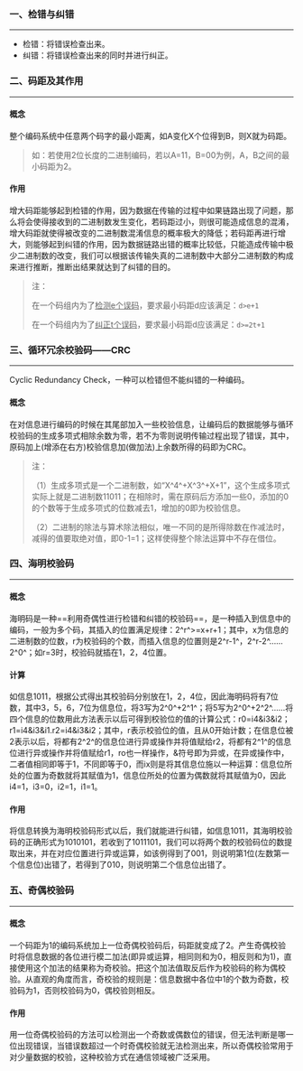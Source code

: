 ### 一、检错与纠错

---

- 检错：将错误检查出来。
- 纠错：将错误检查出来的同时并进行纠正。



### 二、码距及其作用

---

#### 概念

整个编码系统中任意两个码字的最小距离，如A变化X个位得到B，则X就为码距。

> 如：若使用2位长度的二进制编码，若以A=11，B=00为例，A，B之间的最小码距为2。

#### 作用

增大码距能够起到检错的作用，因为数据在传输的过程中如果链路出现了问题，那么将会使得接收到的二进制数发生变化，若码距过小，则很可能造成信息的混淆，增大码距就使得被改变的二进制数混淆信息的概率极大的降低；若码距再进行增大，则能够起到纠错的作用，因为数据链路出错的概率比较低，只能造成传输中极少二进制数的改变，我们可以根据该传输失真的二进制数中大部分二进制数的构成来进行推断，推断出结果就达到了纠错的目的。

>注：
>
>在一个码组内为了<u>检测e个误码</u>，要求最小码距d应该满足：`d>e+1`
>
>在一个码组内为了<u>纠正t个误码</u>，要求最小码距d应该满足：`d>=2t+1`



### 三、循环冗余校验码——CRC

---

Cyclic Redundancy Check，一种可以检错但不能纠错的一种编码。

#### 概念

在对信息进行编码的时候在其尾部加入一些校验信息，让编码后的数据能够与循环校验码的生成多项式相除余数为零，若不为零则说明传输过程出现了错误，其中，原码加上(增添在右方)校验信息加(做加法)上余数所得的码即为CRC。

>注：
>
>（1）生成多项式是一个二进制数，如“X^4^+X^3^+X+1”，这个生成多项式实际上就是二进制数11011；在相除时，需在原码后方添加一些0，添加的0的个数等于生成多项式的位数减去1，增加的0即为校验信息。
>
>（2）二进制的除法与算术除法相似，唯一不同的是所得除数在作减法时，减得的值要取绝对值，即0-1=1；这样使得整个除法运算中不存在借位。



### 四、海明校验码

---

#### 概念

海明码是一种==利用奇偶性进行检错和纠错的校验码==，是一种插入到信息中的编码，一般为多个码，其插入的位置满足规律：2^r^>=x+r+1；其中，x为信息的二进制数的位数，r为校验码的个数，而插入信息的位置则是2^r-1^，2^r-2^……2^0^；如r=3时，校验码就插在1，2，4位置。

#### 计算

如信息1011，根据公式得出其校验码分别放在1，2，4位，因此海明码将有7位数，其中3，5，6，7位为信息位，将3写为2^0^+2^1^；将5写为2^0^+2^2^……将四个信息的位数用此方法表示以后可得到校验位的值的计算公式：r0=i4&i3&i2；r1=i4&i3&i1.r2=i4&i3&i2；其中，r表示校验位的值，且从0开始计数；在信息位被2表示以后，将都有2^2^的信息位进行异或操作并将值赋给r2，将都有2^1^的信息位进行异或操作并将值赋给r1，ro也一样操作，&符号即为异或，在异或操作中，二者值相同即等于1，不同即等于0，而ix则是将其信息位施以一种运算：信息位所处的位置为奇数就将其赋值为1，信息位所处的位置为偶数就将其赋值为0，因此i4=1，i3=0，i2=1，i1=1。

#### 作用

将信息转换为海明校验码形式以后，我们就能进行纠错，如信息1011，其海明校验码的正确形式为1010101，若收到了1011101，我们可以将两个数的校验码位的数提取出来，并在对应位置进行异或运算，如该例得到了001，则说明第1位(左数第一个信息位)出错了，若得到了010，则说明第二个信息位出错了。



### 五、奇偶校验码

---

#### 概念

一个码距为1的编码系统加上一位奇偶校验码后，码距就变成了2。产生奇偶校验时将信息数据的各位进行模二加法(即异或运算，相同则和为0，相反则和为1)，直接使用这个加法的结果称为奇校验。把这个加法值取反后作为校验码的称为偶校验。从直观的角度而言，奇校验的规则是：信息数据中各位中1的个数为奇数，校验码为1，否则校验码为0，偶校验则相反。

#### 作用

用一位奇偶校验码的方法可以检测出一个奇数或偶数位的错误，但无法判断是哪一位出现错误，当错误数超过一个时奇偶校验就无法检测出来，所以奇偶校验常用于对少量数据的校验，这种校验方式在通信领域被广泛采用。